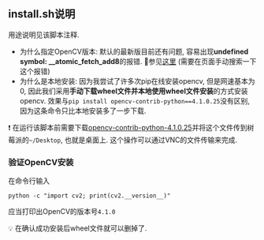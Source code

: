 ## install.sh说明

用途说明见该脚本注释.

- 为什么指定OpenCV版本: 默认的最新版目前还有问题, 容易出现**undefined symbol: __atomic_fetch_add8**的报错. 🔗参见[这里](https://www.pyimagesearch.com/2018/09/19/pip-install-opencv/) (需要在页面手动搜索一下这个报错)
- 为什么是本地安装: 因为我尝试了许多次pip在线安装opencv, 但是网速基本为0, 因此我们采用**手动下载wheel文件并本地使用wheel文件安装**的方式安装opencv. 效果与`pip install opencv-contrib-python==4.1.0.25`没有区别, 因为这条命令只比本地安装多了一步下载.

❗️ 在运行该脚本前需要下载[opencv-contrib-python-4.1.0.25](https://www.piwheels.org/simple/opencv-contrib-python/opencv_contrib_python-4.1.0.25-cp37-cp37m-linux_armv7l.whl)并将这个文件传到树莓派的`~/Desktop`, 也就是桌面上. 这个操作可以通过VNC的文件传输来完成.

### 验证OpenCV安装

在命令行输入

```shell
python -c "import cv2; print(cv2.__version__)"
```

应当打印出OpenCV的版本号`4.1.0`

💡 在确认成功安装后wheel文件就可以删掉了.